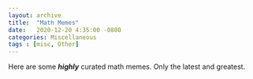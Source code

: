 ```yaml
---
layout: archive
title:  "Math Memes"
date:   2020-12-20 4:35:00 -0800
categories: Miscellaneous
tags : [misc, Other]
---
```


Here are some ***highly*** curated math memes. Only the latest and greatest. 

<center>

<div id="memes"></div>

<script> 
var text="";
const names = ["broken_proof", "broken_pythagoras", "cant_solve", "continuous", "euler_lagrange", "fivier", "hiblert", "i_dot", "iff_or_only_if", "lactose", "latex", "math_weapons", "newtons_coulombs", "pi_is_what", "pre_math", "stop_doing_math", "tesla", "transpose", "vectorspace", "vibe_check", "washington_ac"]; 

for (name of names){
    text=text+"<img src='/assets/images/memes/"+name+".jpg' alt='"+name+"' style='width:500px;'><hr><hr>"
}
document.getElementById("memes").innerHTML=text; 
</script>



</center>
